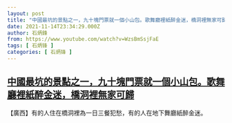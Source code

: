 ```yaml
---
layout: post
title: "中國最坑的景點之一，九十塊門票就一個小山包。歌舞廳裡紙醉金迷，橋洞裡無家可歸"
date: 2021-11-14T23:34:29.000Z
author: 石炳鋒
from: https://www.youtube.com/watch?v=WzsBmSsjFaE
tags: [ 石炳锋 ]
categories: [ 石炳锋 ]
---
```

<!--1636932869000-->
[中國最坑的景點之一，九十塊門票就一個小山包。歌舞廳裡紙醉金迷，橋洞裡無家可歸](https://www.youtube.com/watch?v=WzsBmSsjFaE)
------

<div>
【廣西】有的人住在橋洞裡為一日三餐犯愁，有的人在地下舞廳紙醉金迷。
</div>
